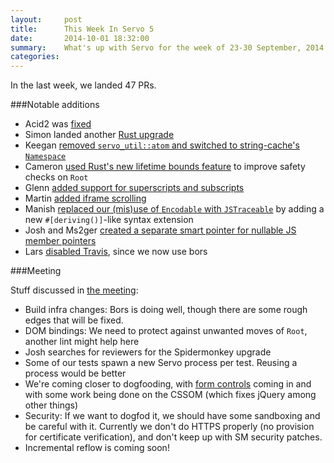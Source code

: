 ```yaml
---
layout:     post
title:      This Week In Servo 5
date:       2014-10-01 18:32:00
summary:    What's up with Servo for the week of 23-30 September, 2014
categories: 
---
```


In the last week, we landed 47 PRs.

###Notable additions
 - Acid2 was [fixed](https://github.com/servo/servo/pull/3529)
 - Simon landed another [Rust upgrade](https://github.com/servo/servo/pull/3487)
 - Keegan [removed `servo_util::atom` and switched to string-cache's `Namespace`](https://github.com/servo/servo/pull/3530)
 - Cameron [used Rust's new lifetime bounds feature](https://github.com/servo/servo/pull/3493) to improve safety checks on `Root` 
 - Glenn [added support for superscripts and subscripts](https://github.com/servo/servo/pull/3523)
 - Martin [added iframe scrolling](https://github.com/servo/servo/pull/3464)
 - Manish [replaced our (mis)use of `Encodable` with `JSTraceable`](https://github.com/servo/servo/pull/3468) by adding a new `#[deriving()]`-like syntax extension
 - Josh and Ms2ger [created a separate smart pointer for nullable JS member pointers](https://github.com/servo/servo/pull/3531)
 - Lars [disabled Travis](https://github.com/servo/servo/pull/3473), since we now use bors

###Meeting

Stuff discussed in [the meeting](https://github.com/servo/servo/wiki/Meeting-2014-09-29):
 
 - Build infra changes: Bors is doing well, though there are some rough edges that will be fixed.
 - DOM bindings: We need to protect against unwanted moves of `Root`, another lint might help here
 - Josh searches for reviewers for the Spidermonkey upgrade
 - Some of our tests spawn a new Servo process per test. Reusing a process would be better
 - We're coming closer to dogfooding, with [form controls](https://github.com/servo/servo/pull/3520) coming in and with some work being done on the CSSOM (which fixes jQuery among other things)
 - Security: If we want to dogfod it, we should have some sandboxing and be careful with it. Currently we don't do HTTPS properly (no provision for certificate verification), and don't keep up with SM security patches.
 - Incremental reflow is coming soon!
